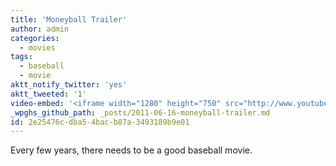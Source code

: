 ```yaml
---
title: 'Moneyball Trailer'
author: admin
categories:
  - movies
tags:
  - baseball
  - movie
aktt_notify_twitter: 'yes'
aktt_tweeted: '1'
video-embed: '<iframe width="1280" height="750" src="http://www.youtube.com/embed/AiAHlZVgXjk?rel=0&amp;hd=1" frameborder="0" allowfullscreen></iframe>'
_wpghs_github_path: _posts/2011-06-16-moneyball-trailer.md
id: 2e25476c-dba5-4bac-b87a-3493189b9e01
---
```

<p>Every few years, there needs to be a good baseball movie.</p>

